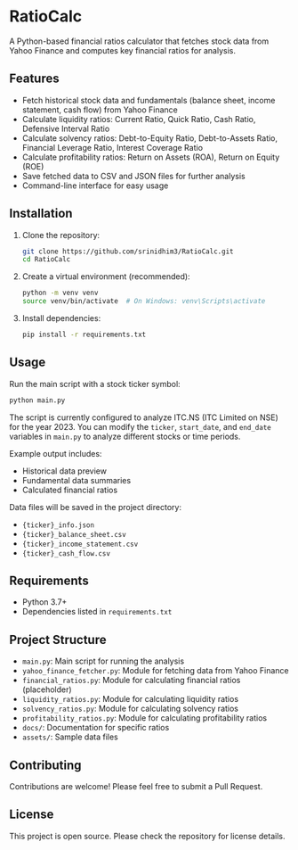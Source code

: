 # RatioCalc

A Python-based financial ratios calculator that fetches stock data from Yahoo Finance and computes key financial ratios for analysis.

## Features

- Fetch historical stock data and fundamentals (balance sheet, income statement, cash flow) from Yahoo Finance
- Calculate liquidity ratios: Current Ratio, Quick Ratio, Cash Ratio, Defensive Interval Ratio
- Calculate solvency ratios: Debt-to-Equity Ratio, Debt-to-Assets Ratio, Financial Leverage Ratio, Interest Coverage Ratio
- Calculate profitability ratios: Return on Assets (ROA), Return on Equity (ROE)
- Save fetched data to CSV and JSON files for further analysis
- Command-line interface for easy usage

## Installation

1. Clone the repository:
   ```bash
   git clone https://github.com/srinidhim3/RatioCalc.git
   cd RatioCalc
   ```

2. Create a virtual environment (recommended):
   ```bash
   python -m venv venv
   source venv/bin/activate  # On Windows: venv\Scripts\activate
   ```

3. Install dependencies:
   ```bash
   pip install -r requirements.txt
   ```

## Usage

Run the main script with a stock ticker symbol:

```bash
python main.py
```

The script is currently configured to analyze ITC.NS (ITC Limited on NSE) for the year 2023. You can modify the `ticker`, `start_date`, and `end_date` variables in `main.py` to analyze different stocks or time periods.

Example output includes:
- Historical data preview
- Fundamental data summaries
- Calculated financial ratios

Data files will be saved in the project directory:
- `{ticker}_info.json`
- `{ticker}_balance_sheet.csv`
- `{ticker}_income_statement.csv`
- `{ticker}_cash_flow.csv`

## Requirements

- Python 3.7+
- Dependencies listed in `requirements.txt`

## Project Structure

- `main.py`: Main script for running the analysis
- `yahoo_finance_fetcher.py`: Module for fetching data from Yahoo Finance
- `financial_ratios.py`: Module for calculating financial ratios (placeholder)
- `liquidity_ratios.py`: Module for calculating liquidity ratios
- `solvency_ratios.py`: Module for calculating solvency ratios
- `profitability_ratios.py`: Module for calculating profitability ratios
- `docs/`: Documentation for specific ratios
- `assets/`: Sample data files

## Contributing

Contributions are welcome! Please feel free to submit a Pull Request.

## License
              
This project is open source. Please check the repository for license details.